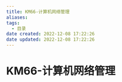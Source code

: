 ```yaml
---
title: KM66-计算机网络管理
aliases:
tags:
  - 目录
date created: 2022-12-08 17:22:26
date updated: 2022-12-08 17:22:26
---
```


# KM66-计算机网络管理

